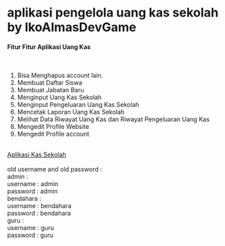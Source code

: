 # aplikasi pengelola uang kas sekolah by IkoAlmasDevGame
<h4>Fitur Fitur Aplikasi Uang Kas</h4>
<br>
<ol type=1>
  <li>Bisa Menghapus account lain.</li>
  <li>Membuat Daftar Siswa</li>
  <li>Membuat Jabatan Baru</li>
  <li>Menginput Uang Kas Sekolah</li>
  <li>Menginput Pengeluaran Uang Kas Sekolah</li>
  <li>Mencetak Laporan Uang Kas Sekolah</li>
  <li>Melihat Data Riwayat Uang Kas dan Riwayat Pengeluaran Uang Kas</li>
  <li>Mengedit Profile Website</li>
  <li>Mengedit Profile account</li>
</ol>
<br>
<a href='http://localhost/aplikasi_kas_sekolah/index.php'>Aplikasi Kas Sekolah</a>
<br>
<br>
old username and old password :
<br>
admin :<br>
username : admin <br>
password : admin
<br>
bendahara :<br>
username : bendahara <br>
password : bendahara
<br>
guru :
<br>
username : guru <br>
password : guru
